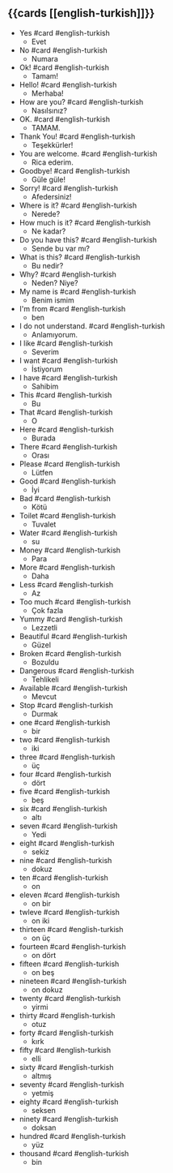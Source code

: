 ## {{cards [[english-turkish]]}}

- Yes #card #english-turkish
  - Evet
- No #card #english-turkish
  - Numara
- Ok! #card #english-turkish
  - Tamam!
- Hello! #card #english-turkish
  - Merhaba!
- How are you? #card #english-turkish
  - Nasılsınız?
- OK. #card #english-turkish
  - TAMAM.
- Thank You! #card #english-turkish
  - Teşekkürler!
- You are welcome. #card #english-turkish
  - Rica ederim.
- Goodbye! #card #english-turkish
  - Güle güle!
- Sorry! #card #english-turkish
  - Afedersiniz!
- Where is it? #card #english-turkish
  - Nerede?
- How much is it? #card #english-turkish
  - Ne kadar?
- Do you have this? #card #english-turkish
  - Sende bu var mı?
- What is this? #card #english-turkish
  - Bu nedir?
- Why? #card #english-turkish
  - Neden? Niye?
- My name is #card #english-turkish
  - Benim ismim
- I'm from #card #english-turkish
  - ben
- I do not understand. #card #english-turkish
  - Anlamıyorum.
- I like #card #english-turkish
  - Severim
- I want #card #english-turkish
  - İstiyorum
- I have #card #english-turkish
  - Sahibim
- This #card #english-turkish
  - Bu
- That #card #english-turkish
  - O
- Here #card #english-turkish
  - Burada
- There #card #english-turkish
  - Orası
- Please #card #english-turkish
  - Lütfen
- Good #card #english-turkish
  - İyi
- Bad #card #english-turkish
  - Kötü
- Toilet #card #english-turkish
  - Tuvalet
- Water #card #english-turkish
  - su
- Money #card #english-turkish
  - Para
- More #card #english-turkish
  - Daha
- Less #card #english-turkish
  - Az
- Too much #card #english-turkish
  - Çok fazla
- Yummy #card #english-turkish
  - Lezzetli
- Beautiful #card #english-turkish
  - Güzel
- Broken #card #english-turkish
  - Bozuldu
- Dangerous #card #english-turkish
  - Tehlikeli
- Available #card #english-turkish
  - Mevcut
- Stop #card #english-turkish
  - Durmak
- one #card #english-turkish
  - bir
- two #card #english-turkish
  - iki
- three #card #english-turkish
  - üç
- four #card #english-turkish
  - dört
- five #card #english-turkish
  - beş
- six #card #english-turkish
  - altı
- seven #card #english-turkish
  - Yedi
- eight #card #english-turkish
  - sekiz
- nine #card #english-turkish
  - dokuz
- ten #card #english-turkish
  - on
- eleven #card #english-turkish
  - on bir
- twleve #card #english-turkish
  - on iki
- thirteen #card #english-turkish
  - on üç
- fourteen #card #english-turkish
  - on dört
- fifteen #card #english-turkish
  - on beş
- nineteen #card #english-turkish
  - on dokuz
- twenty #card #english-turkish
  - yirmi
- thirty #card #english-turkish
  - otuz
- forty #card #english-turkish
  - kırk
- fifty #card #english-turkish
  - elli
- sixty #card #english-turkish
  - altmış
- seventy #card #english-turkish
  - yetmiş
- eighty #card #english-turkish
  - seksen
- ninety #card #english-turkish
  - doksan
- hundred #card #english-turkish
  - yüz
- thousand #card #english-turkish
  - bin